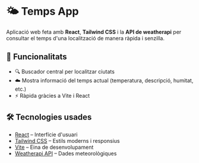 # 🌤️ Temps App

Aplicació web feta amb **React**, **Tailwind CSS** i la **API de weatherapi** per consultar el temps d'una localització de manera ràpida i senzilla.

## 🚀 Funcionalitats

- 🔍 Buscador central per localitzar ciutats
- ☁️ Mostra informació del temps actual (temperatura, descripció, humitat, etc.)
- ⚡ Ràpida gràcies a Vite i React

## 🛠️ Tecnologies usades

- [React](https://reactjs.org/) – Interfície d'usuari
- [Tailwind CSS](https://tailwindcss.com/) – Estils moderns i responsius
- [Vite](https://vitejs.dev/) – Eina de desenvolupament
- [Weatherapi API](https://www.weatherapi.com) – Dades meteorològiques
